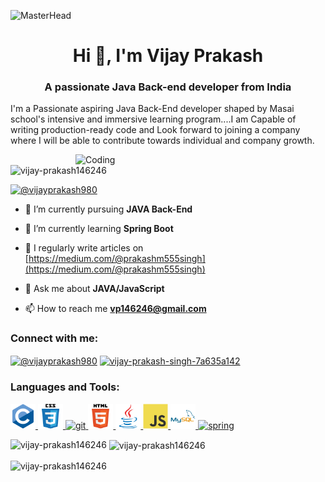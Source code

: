 ![MasterHead](https://gifimage.net/wp-content/uploads/2018/11/company-gif.gif)
<h1 align="center">Hi 👋, I'm Vijay Prakash</h1>
<h3 align="center">A passionate Java Back-end developer from India</h3>
<p>I'm a Passionate aspiring Java Back-End developer shaped by Masai school's intensive and immersive learning program....I am Capable of writing production-ready code and Look forward to joining a company where I will be able to contribute towards individual and company growth.</p>
<img align="right" alt="Coding" width="400" src="https://media0.giphy.com/media/qgQUggAC3Pfv687qPC/giphy.gif">
<p align="left"> <img src="https://komarev.com/ghpvc/?username=vijay-prakash146246&label=Profile%20views&color=0e75b6&style=flat" alt="vijay-prakash146246" /> </p>

<p align="left"> <a href="https://twitter.com/@vijayprakash980" target="blank"><img src="https://img.shields.io/twitter/follow/vijayprakash980?logo=twitter&style=for-the-badge" alt="@vijayprakash980" /></a> </p>

- 🔭 I’m currently pursuing **JAVA Back-End**

- 🌱 I’m currently learning **Spring Boot**

- 📝 I regularly write articles on [https://medium.com/@prakashm555singh](https://medium.com/@prakashm555singh)

- 💬 Ask me about **JAVA/JavaScript**

- 📫 How to reach me **vp146246@gmail.com**

<h3 align="left">Connect with me:</h3>
<p align="left">
<a href="https://twitter.com/@vijayprakash980" target="blank"><img align="center" src="https://raw.githubusercontent.com/rahuldkjain/github-profile-readme-generator/master/src/images/icons/Social/twitter.svg" alt="@vijayprakash980" height="30" width="40" /></a>
<a href="https://linkedin.com/in/vijay-prakash-singh-7a635a142" target="blank"><img align="center" src="https://raw.githubusercontent.com/rahuldkjain/github-profile-readme-generator/master/src/images/icons/Social/linked-in-alt.svg" alt="vijay-prakash-singh-7a635a142" height="30" width="40" /></a>
</p>

<h3 align="left">Languages and Tools:</h3>
<p align="left"> <a href="https://www.cprogramming.com/" target="_blank" rel="noreferrer"> <img src="https://raw.githubusercontent.com/devicons/devicon/master/icons/c/c-original.svg" alt="c" width="40" height="40"/> </a> <a href="https://www.w3schools.com/css/" target="_blank" rel="noreferrer"> <img src="https://raw.githubusercontent.com/devicons/devicon/master/icons/css3/css3-original-wordmark.svg" alt="css3" width="40" height="40"/> </a> <a href="https://git-scm.com/" target="_blank" rel="noreferrer"> <img src="https://www.vectorlogo.zone/logos/git-scm/git-scm-icon.svg" alt="git" width="40" height="40"/> </a> <a href="https://www.w3.org/html/" target="_blank" rel="noreferrer"> <img src="https://raw.githubusercontent.com/devicons/devicon/master/icons/html5/html5-original-wordmark.svg" alt="html5" width="40" height="40"/> </a> <a href="https://www.java.com" target="_blank" rel="noreferrer"> <img src="https://raw.githubusercontent.com/devicons/devicon/master/icons/java/java-original.svg" alt="java" width="40" height="40"/> </a> <a href="https://developer.mozilla.org/en-US/docs/Web/JavaScript" target="_blank" rel="noreferrer"> <img src="https://raw.githubusercontent.com/devicons/devicon/master/icons/javascript/javascript-original.svg" alt="javascript" width="40" height="40"/> </a> <a href="https://www.mysql.com/" target="_blank" rel="noreferrer"> <img src="https://raw.githubusercontent.com/devicons/devicon/master/icons/mysql/mysql-original-wordmark.svg" alt="mysql" width="40" height="40"/> </a> <a href="https://spring.io/" target="_blank" rel="noreferrer"> <img src="https://www.vectorlogo.zone/logos/springio/springio-icon.svg" alt="spring" width="40" height="40"/> </a> </p>

<p><img align="left" src="https://github-readme-stats.vercel.app/api/top-langs?username=vijay-prakash146246&show_icons=true&locale=en&layout=compact" alt="vijay-prakash146246" /></p>

<p>&nbsp;<img align="center" src="https://github-readme-stats.vercel.app/api?username=vijay-prakash146246&show_icons=true&locale=en" alt="vijay-prakash146246" /></p>

<p><img align="center" src="https://github-readme-streak-stats.herokuapp.com/?user=vijay-prakash146246&" alt="vijay-prakash146246" /></p>
